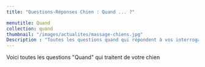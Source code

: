 ```yaml
---
title: "Questions-Réponses Chien : Quand ... ?"

menutitle: Quand
collection: quand
thumbnail: "/images/actualites/massage-chiens.jpg"
Description : "Toutes les questions quand qui répondent à vos interrogations canines !"
---
```


Voici toutes les questions "Quand" qui traitent de votre chien
